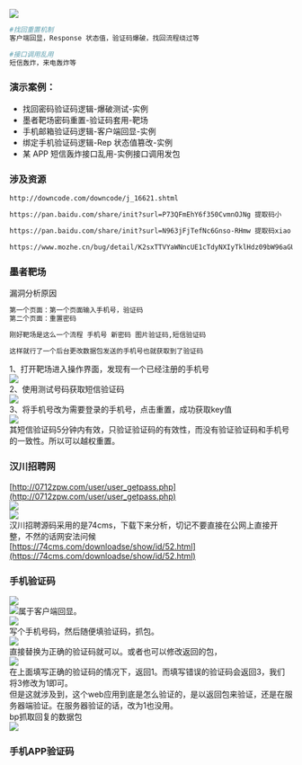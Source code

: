 ![](https://cdn.nlark.com/yuque/0/2021/png/2476579/1629182322161-1a6609f6-67c5-489d-a3ea-dfee7cc121bc.png?x-oss-process=image%2Fresize%2Cw_862%2Cresize%2Cw_862#from=url&id=vnNeC&originHeight=1718&originWidth=862&originalType=binary&ratio=1&status=done&style=none)
```bash
#找回重置机制
客户端回显，Response 状态值，验证码爆破，找回流程绕过等

#接口调用乱用
短信轰炸，来电轰炸等
```
<a name="b32x7"></a>
###  演示案例： 

- 找回密码验证码逻辑-爆破测试-实例 
- 墨者靶场密码重置-验证码套用-靶场 
- 手机邮箱验证码逻辑-客户端回显-实例 
- 绑定手机验证码逻辑-Rep 状态值篡改-实例 
- 某 APP 短信轰炸接口乱用-实例接口调用发包  

<a name="TsTAd"></a>
### 涉及资源
```bash
http://downcode.com/downcode/j_16621.shtml

https://pan.baidu.com/share/init?surl=P73QFmEhY6f350CvmnOJNg 提取码小

https://pan.baidu.com/share/init?surl=N963jFjTefNc6Gnso-RHmw 提取码xiao

https://www.mozhe.cn/bug/detail/K2sxTTVYaWNncUE1cTdyNXIyTklHdz09bW96aGUmozhe
```
<a name="qLzFB"></a>
### 墨者靶场
漏洞分析原因
```bash
第一个页面：第一个页面输入手机号，验证码
第二个页面：重置密码

刚好靶场是这么一个流程 手机号 新密码 图片验证码,短信验证码

这样就行了一个后台更改数据包发送的手机号也就获取到了验证码
```
1、打开靶场进入操作界面，发现有一个已经注册的手机号<br />![](https://cdn.nlark.com/yuque/0/2021/png/2476579/1629424977600-499a22d6-8b51-4180-84ce-cc0b1442362c.png#clientId=uea18ae99-957e-4&from=paste&id=ub19500d6&originHeight=515&originWidth=565&originalType=url&ratio=1&status=done&style=none&taskId=uf5d14da6-9615-438c-9345-f2d3251868b)<br />2、使用测试号码获取短信验证码<br />![](https://cdn.nlark.com/yuque/0/2021/png/2476579/1629425051854-a11c231e-7cb3-44ee-95c9-7e239bc617cc.png#clientId=uea18ae99-957e-4&from=paste&id=u8bccb651&originHeight=208&originWidth=303&originalType=url&ratio=1&status=done&style=none&taskId=ub4087c54-6224-46a7-b89a-49b8c26dc58)<br />3、将手机号改为需要登录的手机号，点击重置，成功获取key值<br />![](https://cdn.nlark.com/yuque/0/2021/png/2476579/1629425075353-ecb534f3-51a8-496b-bfba-8569eb26a50e.png#clientId=uea18ae99-957e-4&from=paste&id=u77872e7d&originHeight=516&originWidth=526&originalType=url&ratio=1&status=done&style=none&taskId=uda26aa67-8b52-4a94-b794-dd745c1967d)<br />其短信验证码5分钟内有效，只验证验证码的有效性，而没有验证验证码和手机号的一致性。所以可以越权重置。

<a name="K5wDC"></a>
### 汉川招聘网
[http://0712zpw.com/user/user_getpass.php](http://0712zpw.com/user/user_getpass.php)<br />![](https://cdn.nlark.com/yuque/0/2021/png/2476579/1629425832823-0e52abfe-b00f-451b-9ede-2a2171275603.png#clientId=uea18ae99-957e-4&from=paste&id=ua7e8b1d4&originHeight=396&originWidth=820&originalType=url&ratio=1&status=done&style=none&taskId=u0d19ef69-16ab-44fd-973a-b6395f959f4)<br />![](https://cdn.nlark.com/yuque/0/2021/png/2476579/1629425841657-dbf223a8-29cd-4b17-b6ea-74fdc8fb0a4f.png#clientId=uea18ae99-957e-4&from=paste&id=u664db2c7&originHeight=384&originWidth=801&originalType=url&ratio=1&status=done&style=none&taskId=ub1be81cf-9bbe-405f-adf7-19f079e957b)<br />汉川招聘源码采用的是74cms，下载下来分析，切记不要直接在公网上直接开整，不然的话网安法问候<br />[https://74cms.com/downloadse/show/id/52.html](https://74cms.com/downloadse/show/id/52.html)<br /> 
<a name="exeMX"></a>
### 手机验证码
![](https://cdn.nlark.com/yuque/0/2021/png/2476579/1629428967366-691f8ea8-eddb-4d8a-8581-4efdc0c1c210.png#clientId=uea18ae99-957e-4&from=paste&id=u4faa6796&originHeight=371&originWidth=671&originalType=url&ratio=1&status=done&style=none&taskId=u7fe1de79-0c22-4220-8442-444e045fd05)<br />![](https://cdn.nlark.com/yuque/0/2021/png/2476579/1629428997263-58b8f3ad-313a-466a-8cef-8e9c6fd26723.png#clientId=uea18ae99-957e-4&from=paste&id=u46d72864&originHeight=242&originWidth=1132&originalType=url&ratio=1&status=done&style=none&taskId=uba522170-7267-4f1a-9c0c-6047433c5fe)属于客户端回显。<br />![](https://cdn.nlark.com/yuque/0/2021/png/2476579/1629429048749-68b80b3e-dbe6-4620-be99-8b743479e839.png#clientId=uea18ae99-957e-4&from=paste&id=ub5d23483&originHeight=336&originWidth=608&originalType=url&ratio=1&status=done&style=none&taskId=u9143f8e7-d48c-4b6f-b3c1-20500de12d5)<br />写个手机号码，然后随便填验证码，抓包。<br />![](https://cdn.nlark.com/yuque/0/2021/png/2476579/1629429048986-aedfbf92-6007-4f66-abfc-3e6c55e76861.png#clientId=uea18ae99-957e-4&from=paste&id=uf9383bbc&originHeight=233&originWidth=1077&originalType=url&ratio=1&status=done&style=none&taskId=u4689d0b2-0261-40f0-a75a-bc78eaf7bba)<br />直接替换为正确的验证码就可以。或者也可以修改返回的包，<br />![](https://cdn.nlark.com/yuque/0/2021/png/2476579/1629429048995-ee3411bd-03f6-447e-b434-cc6f360a693b.png#clientId=uea18ae99-957e-4&from=paste&id=ue085a4ee&originHeight=388&originWidth=922&originalType=url&ratio=1&status=done&style=none&taskId=ua804b373-81ff-4d4a-a9bf-30f5c5c7535)<br />在上面填写正确的验证码的情况下，返回1。而填写错误的验证码会返回3，我们将3修改为1即可。<br />但是这就涉及到，这个web应用到底是怎么验证的，是以返回包来验证，还是在服务器端验证。在服务器验证的话，改为1也没用。<br />bp抓取回复的数据包<br />![](https://cdn.nlark.com/yuque/0/2021/png/2476579/1629429049897-2201f184-c93a-4cb0-b574-f0d52b4eddf3.png#clientId=uea18ae99-957e-4&from=paste&id=u6968d341&originHeight=415&originWidth=908&originalType=url&ratio=1&status=done&style=none&taskId=u1e2bdbb3-e8c7-431a-993a-6a96c93b1ff)
<a name="MXPzz"></a>
### 手机APP验证码
<br /> 

 

